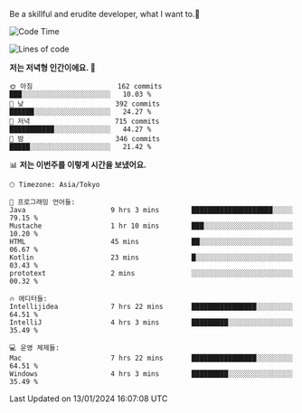 Be a skillful and erudite developer, what I want to.👶

<!--START_SECTION:waka-->
![Code Time](http://img.shields.io/badge/Code%20Time-416%20hrs%2026%20mins-blue)

![Lines of code](https://img.shields.io/badge/%EC%A0%80%EB%8A%94%20%EC%97%AC%ED%83%9C%EA%B9%8C%EC%A7%80%20-755.4%20thousand%20%EC%A4%84%EC%9D%98%20%EC%BD%94%EB%93%9C%EB%A5%BC%20%EC%9E%91%EC%84%B1%ED%96%88%EC%96%B4%EC%9A%94.-blue)

**저는 저녁형 인간이에요. 🦉** 

```text
🌞 아침                     162 commits         ███░░░░░░░░░░░░░░░░░░░░░░   10.03 % 
🌆 낮　                     392 commits         ██████░░░░░░░░░░░░░░░░░░░   24.27 % 
🌃 저녁                     715 commits         ███████████░░░░░░░░░░░░░░   44.27 % 
🌙 밤　                     346 commits         █████░░░░░░░░░░░░░░░░░░░░   21.42 % 
```


📊 **저는 이번주를 이렇게 시간을 보냈어요.** 

```text
🕑︎ Timezone: Asia/Tokyo

💬 프로그래밍 언어들: 
Java                     9 hrs 3 mins        ████████████████████░░░░░   79.15 % 
Mustache                 1 hr 10 mins        ███░░░░░░░░░░░░░░░░░░░░░░   10.20 % 
HTML                     45 mins             ██░░░░░░░░░░░░░░░░░░░░░░░   06.67 % 
Kotlin                   23 mins             █░░░░░░░░░░░░░░░░░░░░░░░░   03.43 % 
prototext                2 mins              ░░░░░░░░░░░░░░░░░░░░░░░░░   00.32 % 

🔥 에디터들: 
Intellijidea             7 hrs 22 mins       ████████████████░░░░░░░░░   64.51 % 
IntelliJ                 4 hrs 3 mins        █████████░░░░░░░░░░░░░░░░   35.49 % 

💻 운영 체제들: 
Mac                      7 hrs 22 mins       ████████████████░░░░░░░░░   64.51 % 
Windows                  4 hrs 3 mins        █████████░░░░░░░░░░░░░░░░   35.49 % 
```


 Last Updated on 13/01/2024 16:07:08 UTC
<!--END_SECTION:waka-->
